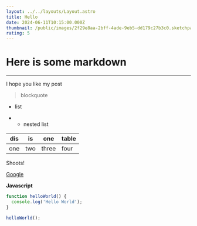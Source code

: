 ```yaml
---
layout: ../../layouts/Layout.astro
title: Hello
date: 2024-06-11T10:15:00.000Z
thumbnail: /public/images/2f29e8aa-2bff-4ade-9eb5-dd179c27b3c0.sketchpad.jpg
rating: 5
---
```


# Here is some markdown

---

I hope you like my post

> blockquote

- list

- - nested list

| dis | is  | one   | table |
| --- | --- | ----- | ----- |
| one | two | three | four  |

Shoots!

[Google](https://google.com)

**Javascript**

```js
function helloWorld() {
  console.log('Hello World');
}

helloWorld();
```
